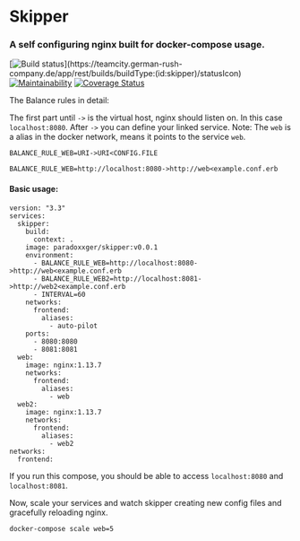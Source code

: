 # Skipper
### A self configuring nginx built for docker-compose usage.

[![Build status](https://teamcity.german-rush-company.de/app/rest/builds/buildType:(id:skipper)/statusIcon)](https://teamcity.german-rush-company.de/app/rest/builds/buildType:(id:skipper)/statusIcon)
[![Maintainability](https://api.codeclimate.com/v1/badges/9fd18f74f0da78b7508a/maintainability)](https://codeclimate.com/github/ParadoXxGER/skipper/maintainability)
[![Coverage Status](https://coveralls.io/repos/github/ParadoXxGER/skipper/badge.svg?branch=master)](https://coveralls.io/github/ParadoXxGER/skipper?branch=master)

The Balance rules in detail:

The first part until `->` is the virtual host, nginx should listen on. In this case `localhost:8080`. After `->` you can define your linked service. 
Note: The `web` is a alias in the docker network, means it points to the service  `web`.

`BALANCE_RULE_WEB=URI->URI<CONFIG.FILE`

`BALANCE_RULE_WEB=http://localhost:8080->http://web<example.conf.erb`

#### Basic usage:

```
version: "3.3"
services:
  skipper:
    build:
      context: .
    image: paradoxxger/skipper:v0.0.1
    environment:
      - BALANCE_RULE_WEB=http://localhost:8080->http://web<example.conf.erb
      - BALANCE_RULE_WEB2=http://localhost:8081->http://web2<example.conf.erb
      - INTERVAL=60
    networks:
      frontend:
        aliases:
          - auto-pilot
    ports:
      - 8080:8080
      - 8081:8081
  web:
    image: nginx:1.13.7
    networks:
      frontend:
        aliases:
          - web
  web2:
    image: nginx:1.13.7
    networks:
      frontend:
        aliases:
          - web2
networks:
  frontend:
```

If you run this compose, you should be able to access `localhost:8080` and `localhost:8081`.

Now, scale your services and watch skipper creating new config files and gracefully reloading nginx.

`docker-compose scale web=5`

